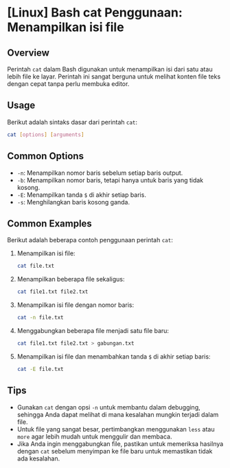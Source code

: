 # [Linux] Bash cat Penggunaan: Menampilkan isi file

## Overview
Perintah `cat` dalam Bash digunakan untuk menampilkan isi dari satu atau lebih file ke layar. Perintah ini sangat berguna untuk melihat konten file teks dengan cepat tanpa perlu membuka editor.

## Usage
Berikut adalah sintaks dasar dari perintah `cat`:

```bash
cat [options] [arguments]
```

## Common Options
- `-n`: Menampilkan nomor baris sebelum setiap baris output.
- `-b`: Menampilkan nomor baris, tetapi hanya untuk baris yang tidak kosong.
- `-E`: Menampilkan tanda `$` di akhir setiap baris.
- `-s`: Menghilangkan baris kosong ganda.

## Common Examples
Berikut adalah beberapa contoh penggunaan perintah `cat`:

1. Menampilkan isi file:
   ```bash
   cat file.txt
   ```

2. Menampilkan beberapa file sekaligus:
   ```bash
   cat file1.txt file2.txt
   ```

3. Menampilkan isi file dengan nomor baris:
   ```bash
   cat -n file.txt
   ```

4. Menggabungkan beberapa file menjadi satu file baru:
   ```bash
   cat file1.txt file2.txt > gabungan.txt
   ```

5. Menampilkan isi file dan menambahkan tanda `$` di akhir setiap baris:
   ```bash
   cat -E file.txt
   ```

## Tips
- Gunakan `cat` dengan opsi `-n` untuk membantu dalam debugging, sehingga Anda dapat melihat di mana kesalahan mungkin terjadi dalam file.
- Untuk file yang sangat besar, pertimbangkan menggunakan `less` atau `more` agar lebih mudah untuk menggulir dan membaca.
- Jika Anda ingin menggabungkan file, pastikan untuk memeriksa hasilnya dengan `cat` sebelum menyimpan ke file baru untuk memastikan tidak ada kesalahan.